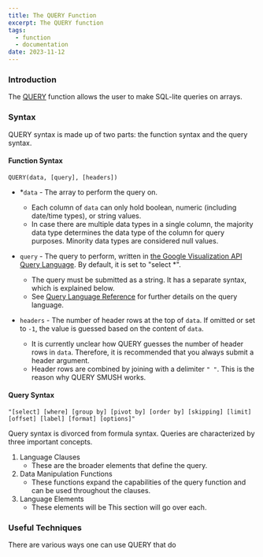 ```yaml
---
title: The QUERY Function
excerpt: The QUERY function
tags:
  - function
  - documentation
date: 2023-11-12
---
```

### Introduction

The [QUERY](https://support.google.com/docs/answer/3093343?hl=en) function allows the user to make SQL-lite queries on arrays.

### Syntax

QUERY syntax is made up of two parts: the function syntax and the query syntax.

#### Function Syntax

```
QUERY(data, [query], [headers])
```

* *`data` - The array to perform the query on.
    - Each column of `data` can only hold boolean, numeric (including date/time types), or string values.
    - In case there are multiple data types in a single column, the majority data type determines the data type of the column for query purposes. Minority data types are considered null values.

* `query` - The query to perform, written in [the Google Visualization API Query Language](https://developers.google.com/chart/interactive/docs/querylanguage). By default, it is set to "select \*".
    - The query must be submitted as a string. It has a separate syntax, which is explained below. 
    - See [Query Language Reference](https://developers.google.com/chart/interactive/docs/querylanguage) for further details on the query language.

* `headers` - The number of header rows at the top of `data`. If omitted or set to `-1`, the value is guessed based on the content of `data`.
	- It is currently unclear how QUERY guesses the number of header rows in `data`. Therefore, it is recommended that you always submit a header argument.
	- Header rows are combined by joining with a delimiter `" "`. This is the reason why QUERY SMUSH works.

#### Query Syntax

```
"[select] [where] [group by] [pivot by] [order by] [skipping] [limit] [offset] [label] [format] [options]"
```

Query syntax is divorced from formula syntax. Queries are characterized by three important concepts.
1. Language Clauses
	- These are the broader elements that define the query.
2. Data Manipulation Functions
	- These functions expand the capabilities of the query function and can be used throughout the clauses.
3. Language Elements
	- These elements will be
This section will go over each.

### Useful Techniques

There are various ways one can use QUERY that do 